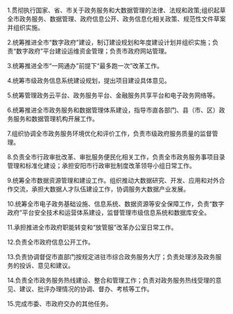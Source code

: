 1.贯彻执行国家、省、市关于政务服务和大数据管理的法律、法规和政策;组织起草全市政务服务、数据管理、政府信息公开、政务信息化相关政策、规范性文件草案并组织实施。

2.统筹推进全市“数字政府”建设，制订建设规划和年度建设计划并组织实施；负责“数字政府”平台建设运维资金管理；负责市政府网站管理。

3.统筹推进全市“一网通办”前提下“最多跑一次”改革工作。

4.统筹市级政务信息系统建设规划，提出项目建设具体意见。

5.统筹管理政务云平台、政务服务平台、金融服务共享平台和电子政务网络等。

6.统筹推进全市政务服务和数据管理体系建设，指导市直各部门、县（市、区）政务服务和数据管理机构开展工作。

7.组织协调全市政务服务环境优化和评价工作，负责市级政府服务质量的监督管理。

8.负责全市行政审批改革、审批服务便民化相关工作，负责全市政务服务事项目录管理和标准化建设；承担安阳市行政审批制度改革领导小组日常工作。

9.统筹全市数据资源管理和建设工作。组织推动大数据研究、开发、应用和对外合作交流，承担大数据人才队伍建设工作，协调服务大数据产业发展。

10.统筹全市电子政务基础设施、信息系统、数据资源等安全保障工作，负责“数字政府”平台安全技术和运营体系建设，监督管理市级信息系统和数据库安全。

11.承担推进全市政府职能转变和“放管服”改革办公室日常工作。

12.负责全市政府信息公开工作。

13.负责协调督促市直部门按规定进驻市综合政务服务大厅；负责处理涉及政务服务的投诉、意见和建议。

14.负责全市政务服务热线建设、整合和管理工作；负责对政务服务热线受理的意见、建议、批评办理情况的协调、督办、考核等工作。

15.完成市委、市政府交办的其他任务。